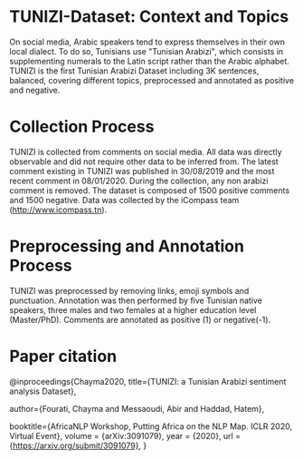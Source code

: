 # TUNIZI-Dataset: Context and Topics
On social media, Arabic speakers tend to express themselves in their own local dialect. To do so,
Tunisians use "Tunisian Arabizi", which consists in supplementing numerals to the Latin script rather
than the Arabic alphabet. 
TUNIZI is the first Tunisian Arabizi Dataset including 3K sentences, balanced, covering different topics, preprocessed and annotated as positive and negative.

# Collection Process
TUNIZI is collected from comments on social media.
All data was directly observable and did not require other data to be inferred from.
The latest comment existing in TUNIZI was published in 30/08/2019 and the most recent comment in 08/01/2020.
During the collection, any non arabizi comment is removed. 
The dataset is composed of 1500 positive comments and 1500 negative.
Data was collected by the iCompass team (http://www.icompass.tn).

# Preprocessing and Annotation Process
TUNIZI was preprocessed by removing links, emoji symbols and punctuation.
Annotation was then performed by five Tunisian native speakers, three males and two females at a higher education level (Master/PhD). 
Comments are annotated as positive (1) or negative(-1).

# Paper citation

@inproceedings{Chayma2020, 
title={TUNIZI: a Tunisian Arabizi sentiment analysis Dataset},

author={Fourati, Chayma and Messaoudi, Abir and Haddad, Hatem},

booktitle={AfricaNLP Workshop, Putting Africa on the NLP Map. ICLR 2020, Virtual Event},
volume    = {arXiv:3091079},
year      = {2020},
url       = {https://arxiv.org/submit/3091079},
}
